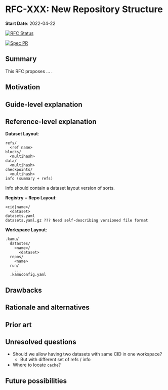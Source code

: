 # RFC-XXX: New Repository Structure

**Start Date**: 2022-04-22

[![RFC Status](https://img.shields.io/github/issues/detail/state/kamu-data/open-data-fabric/26?label=RFC%20Status)](https://github.com/kamu-data/open-data-fabric/issues/26)

[![Spec PR](https://img.shields.io/github/pulls/detail/state/kamu-data/open-data-fabric/27?label=Spec%20PR)](https://github.com/kamu-data/open-data-fabric/pull/27)

## Summary

This RFC proposes ... .

## Motivation

## Guide-level explanation

## Reference-level explanation

**Dataset Layout**:
```
refs/
  <ref name>
blocks/
  <multihash>  
data/
  <multihash>
checkpoints/
  <multihash>
info (summary + refs)
```

Info should contain a dataset layout version of sorts.

**Registry + Repo Layout**:
```
<cid|name>/
  <dataset>
datasets.yaml
datasets.yaml.gz ??? Need self-describing versioned file format
```

**Workspace Layout**:
```
.kamu/
  datastes/
    <name>/
      <dataset>
  repos/
    <name>
  run/
    ...
  .kamuconfig.yaml
```

## Drawbacks

## Rationale and alternatives

## Prior art

## Unresolved questions
- Should we allow having two datasets with same CID in one workspace?
  - But with different set of refs / info
- Where to locate `cache`?

## Future possibilities

